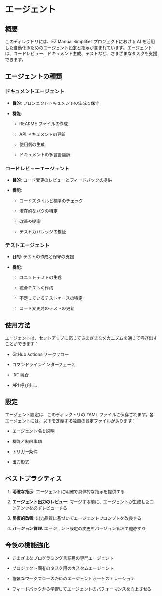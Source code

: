 # エージェント

## 概要

このディレクトリには、EZ Manual Simplifier プロジェクトにおける AI を活用した自動化のためのエージェント設定と指示が含まれています。エージェントは、コードレビュー、ドキュメント生成、テストなど、さまざまなタスクを支援できます。

## エージェントの種類

### ドキュメントエージェント

- **目的**: プロジェクトドキュメントの生成と保守

- **機能**:

  - README ファイルの作成

  - API ドキュメントの更新

  - 使用例の生成

  - ドキュメントの多言語翻訳

### コードレビューエージェント

- **目的**: コード変更のレビューとフィードバックの提供

- **機能**:

  - コードスタイルと標準のチェック

  - 潜在的なバグの特定

  - 改善の提案

  - テストカバレッジの検証

### テストエージェント

- **目的**: テストの作成と保守の支援

- **機能**:

  - ユニットテストの生成

  - 統合テストの作成

  - 不足しているテストケースの特定

  - コード変更時のテストの更新

## 使用方法

エージェントは、セットアップに応じてさまざまなメカニズムを通じて呼び出すことができます：

- GitHub Actions ワークフロー

- コマンドラインインターフェース

- IDE 統合

- API 呼び出し

## 設定

エージェント設定は、このディレクトリの YAML ファイルに保存されます。各エージェントには、以下を定義する独自の設定ファイルがあります：

- エージェント名と説明

- 機能と制限事項

- トリガー条件

- 出力形式

## ベストプラクティス

1. **明確な指示**: エージェントに明確で具体的な指示を提供する

2. **エージェント出力のレビュー**: マージする前に、エージェントが生成したコンテンツを必ずレビューする

3. **反復的改善**: 出力品質に基づいてエージェントプロンプトを改良する

4. **バージョン管理**: エージェント設定の変更をバージョン管理で追跡する

## 今後の機能強化

- さまざまなプログラミング言語用の専門エージェント

- プロジェクト固有のタスク用のカスタムエージェント

- 複雑なワークフローのためのエージェントオーケストレーション

- フィードバックから学習してエージェントのパフォーマンスを向上させる
